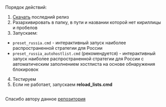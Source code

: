 ﻿Порядок действий:
1) [Скачать](https://github.com/Felerv0/zapret-discord-win/releases) последний релиз
2) Разархивировать в папку, в пути и названии которой нет кириллицы и пробелов
3) Запускаем:
- `preset_russia.cmd` - интерактивный запуск наиболее распространенной стратегии для России
- `preset_russia_autohostlist.cmd` (рекомендуется) - интерактивный запуск наиболее распространенной стратегии для России с автоматическим заполнением хостлиста на основе обнаружения блокировок
4) Тестируем
5) Если не работает, запускаем **reload_lists.cmd**

##
Спасибо автору данное [репозитория](https://github.com/bol-van/zapret)
